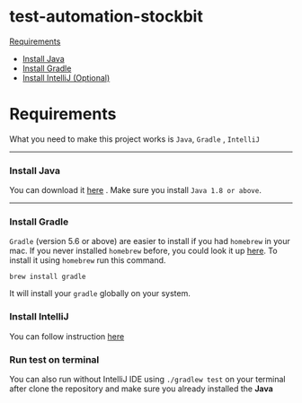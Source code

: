 # test-automation-stockbit

[Requirements](#Requirements)
- [Install Java](#java)
- [Install Gradle](#gradle)
- [Install IntelliJ (Optional)](#intelliJ)


<a name="Requirements"></a>
# Requirements

What you need to make this project works is `Java`, `Gradle` , `IntelliJ`

---
<a name="java"></a>
### Install Java

You can download it [here](https://www.oracle.com/java/technologies/javase/javase-jdk8-downloads.html) . Make sure you install `Java 1.8 or above`.

---

<a name="gradle"></a>
### Install Gradle

`Gradle` (version 5.6 or above) are easier to install if you had `homebrew` in your mac. If you never installed `homebrew` before, you could look it up [here](https://brew.sh/). To install it using `homebrew` run this command.

```
brew install gradle
```

It will install your `gradle` globally on your system.

<a name="intelliJ"></a>
### Install IntelliJ
You can follow instruction [here](https://www.jetbrains.com/help/idea/installation-guide.html)

### Run test on terminal
You can also run without IntelliJ IDE using `./gradlew test` on your terminal 
after clone the repository and make sure you already installed the **Java**